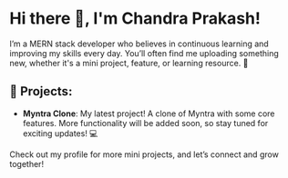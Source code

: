 # Hi there 👋, I'm Chandra Prakash!

I’m a MERN stack developer who believes in continuous learning and improving my skills every day. You’ll often find me uploading something new, whether it's a mini project, feature, or learning resource. 🚀

## 🚧 Projects:
- **Myntra Clone**: My latest project! A clone of Myntra with some core features. More functionality will be added soon, so stay tuned for exciting updates! 💻

Check out my profile for more mini projects, and let’s connect and grow together!
